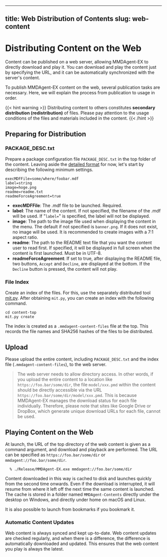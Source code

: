 

---
title: Web Distribution of Contents
slug: web-content
---

# Distributing Content on the Web

Content can be published on a web server, allowing MMDAgent-EX to directly download and play it. You can download and play the content just by specifying the URL, and it can be automatically synchronized with the server's content.

To publish MMDAgent-EX content on the web, several publication tasks are necessary. Here, we will explain the process from publication to usage in order.

{{< hint warning >}}
Distributing content to others constitutes **secondary distribution (redistribution)** of files. Please pay attention to the usage conditions of the files and materials included in the content.
{{< /hint >}}

## Preparing for Distribution

### PACKAGE_DESC.txt

Prepare a package configuration file `PACKAGE_DESC.txt` in the top folder of the content. Leaving aside the [detailed format](../package-desc-format) for now, let's start by describing the following minimum settings.

```text
execMDFFile=some/where/foobar.mdf
label=string
image=hoge.png
readme=readme.txt
readmeForceAgreement=true
```

- **execMDFFile**: The .mdf file to be launched. Required.
- **label**: The name of the content. If not specified, the filename of the .mdf will be used. If "`label=`" is specified, the label will not be displayed.
- **image**: The path to the image file used when displaying the content in the menu. The default if not specified is `banner.png`. If it does not exist, no image will be used. It is recommended to create images with a 7:1 aspect ratio.
- **readme**: The path to the README text file that you want the content user to read first. If specified, it will be displayed in full screen when the content is first launched. Must be in UTF-8.
- **readmeForceAgreement**: If set to true, after displaying the README file, two buttons, `Accept` and `Decline`, are displayed at the bottom. If the `Decline` button is pressed, the content will not play.

### File Index

Create an index of the files. For this, use the separately distributed tool [mit.py](https://github.com/mmdagent-ex/index-tool-mit). After obtaining `mit.py`, you can create an index with the following command.

```shell
cd content-top
mit.py create
```

The index is created as a `.mmdagent-content-files` file at the top. This records the file names and SHA256 hashes of the files to be distributed.

## Upload

Please upload the entire content, including `PACKAGE_DESC.txt` and the index file (`.mmdagent-content-files`), to the web server.

> The web server needs to allow directory access. In other words, if you upload the entire content to a location like `https://foo.bar/some/dir`, the file `model/xxx.pmd` within the content should be directly accessible via the URL `https://foo.bar/some/dir/model/xxx.pmd`. This is because MMDAgent-EX manages the download status for each file individually. Therefore, please note that sites like Google Drive or DropBox, which generate unique download URLs for each file, cannot be used.

## Playing Content on the Web

At launch, the URL of the top directory of the web content is given as a command argument, and download and playback are performed. The URL can be specified as `https://foo.bar/some/dir` or `mmdagent://foo.bar/some/dir`.

```shell
  % ./Release/MMDAgent-EX.exe mmdagent://foo.bar/some/dir
```

Content downloaded in this way is cached to disk and launches quickly from the second time onwards. Even if the download is interrupted, it will resume from where it left off the next time the same content is launched. The cache is stored in a folder named `MMDAgent-Contents` directly under the desktop on Windows, and directly under home on macOS and Linux.

It is also possible to launch from bookmarks if you bookmark it.

### Automatic Content Updates

Web content is always synced and kept up-to-date. Web content updates are checked regularly, and when there is a difference, the difference is automatically downloaded and updated. This ensures that the web content you play is always the latest.